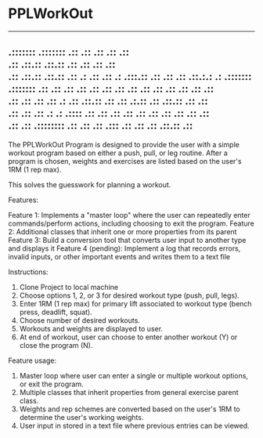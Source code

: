 # PPLWorkOut
--------------------------------------------------------------------------------------------------
.:::::::  .:::::::  .::           .::        .::                 .::                         .::  
.::    .::.::    .::.::           .::        .::                 .::                         .::  
.::    .::.::    .::.::           .::   .:   .::   .::    .: .:::.::  .::   .::    .::  .::.:.: .:
.:::::::  .:::::::  .::           .::  .::   .:: .::  .::  .::   .:: .::  .::  .:: .::  .::  .::  
.::       .::       .::           .:: .: .:: .::.::    .:: .::   .:.::   .::    .::.::  .::  .::  
.::       .::       .::           .: .:    .:::: .::  .::  .::   .:: .::  .::  .:: .::  .::  .::  
.::       .::       .::::::::     .::        .::   .::    .:::   .::  .::   .::      .::.::   .:: 
--------------------------------------------------------------------------------------------------

The PPLWorkOut Program is designed to provide the user with a simple workout program based on either a push, pull, or leg routine. After a program is chosen, weights and exercises are listed based on the user's 1RM (1 rep max).

This solves the guesswork for planning a workout.

Features:

Feature 1: Implements a "master loop" where the user can repeatedly enter commands/perform actions, including choosing to exit the program.
Feature 2: Additional classes that inherit one or more properties from its parent
Feature 3: Build a conversion tool that converts user input to another type and displays it
Feature 4 (pending):  Implement a log that records errors, invalid inputs, or other important events and writes them to a text file

Instructions:
1. Clone Project to local machine
2. Choose options 1, 2, or 3 for desired workout type (push, pull, legs).
3. Enter 1RM (1 rep max) for primary lift associated to workout type (bench press, deadlift, squat).
4. Choose number of desired workouts.
5. Workouts and weights are displayed to user.
6. At end of workout, user can choose to enter another workout (Y) or close the program (N).

Feature usage:
1. Master loop where user can enter a single or multiple workout options, or exit the program.
2. Multiple classes that inherit properties from general exercise parent class.
3. Weights and rep schemes are converted based on the user's 1RM to determine the user's working weights.
4. User input in stored in a text file where previous entries can be viewed.
